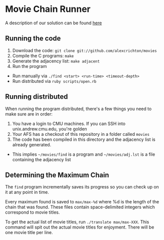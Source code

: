 # Movie Chain Runner

A description of our solution can be found [here](https://docs.google.com/document/d/13t8VYWdr3uWbwYcAlvhJ9ol7laXt58OLBPBpTzGh3Gw/edit?hl=en&authkey=CKPH0Z8D)

## Running the code

1. Download the code: `git clone git://github.com/alexcrichton/movies`
2. Compile the C programs: `make`
3. Generate the adjacency list: `make adjacent`
4. Run the program
  * Run manually via `./find <start> <run-time> <timeout-depth>`
  * Run distributed via `ruby scripts/open.rb`

## Running distributed

When running the program distributed, there's a few things you need to make sure are in order:

1. You have a login to CMU machines. If you can SSH into unix.andrew.cmu.edu, you're golden
2. Your AFS has a checkout of this repository in a folder called `movies`
3. The code has been compiled in this directory and the adjacency list is already generated.
  * This implies `~/movies/find` is a program and `~/movies/adj.lst` is a file containing the adjacency list

## Determining the Maximum Chain

The `find` program incrementally saves its progress so you can check up on it at any point in time.

Every maximum found is saved to `max/max-%d` where %d is the length of the chain that was found. These files contain space-delimited integers which correspond to movie titles.

To get the actual list of movie titles, run `./translate max/max-XXX`. This command will spit out the actual movie titles for enjoyment. There will be one movie title per line.
